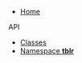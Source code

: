
* [Home](README.md)

API
* [Classes](api/Classes/)
* [Namespace **tblr**](api/Namespaces/namespacetblr.md)
